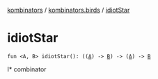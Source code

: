 [kombinators](../index.md) / [kombinators.birds](index.md) / [idiotStar](./idiot-star.md)

# idiotStar

`fun <A, B> idiotStar(): ((`[`A`](idiot-star.md#A)`) -> `[`B`](idiot-star.md#B)`) -> (`[`A`](idiot-star.md#A)`) -> `[`B`](idiot-star.md#B)

I* combinator


